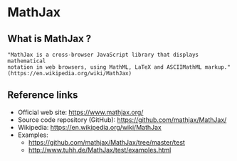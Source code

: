 # MathJax

## What is MathJax ?

    "MathJax is a cross-browser JavaScript library that displays mathematical
    notation in web browsers, using MathML, LaTeX and ASCIIMathML markup."
    (https://en.wikipedia.org/wiki/MathJax)

## Reference links

- Official web site: https://www.mathjax.org/
- Source code repository (GitHub): https://github.com/mathjax/MathJax/
- Wikipedia: https://en.wikipedia.org/wiki/MathJax
- Examples:
    - https://github.com/mathjax/MathJax/tree/master/test
    - http://www.tuhh.de/MathJax/test/examples.html

